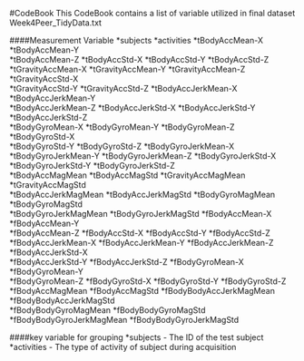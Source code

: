 #CodeBook 
This CodeBook contains a list of variable utilized in final dataset Week4Peer_TidyData.txt

####Measurement Variable
*subjects
*activities
*tBodyAccMean-X
*tBodyAccMean-Y          
*tBodyAccMean-Z
*tBodyAccStd-X
*tBodyAccStd-Y
*tBodyAccStd-Z           
*tGravityAccMean-X
*tGravityAccMean-Y
*tGravityAccMean-Z
*tGravityAccStd-X        
*tGravityAccStd-Y
*tGravityAccStd-Z
*tBodyAccJerkMean-X
*tBodyAccJerkMean-Y      
*tBodyAccJerkMean-Z
*tBodyAccJerkStd-X
*tBodyAccJerkStd-Y
*tBodyAccJerkStd-Z       
*tBodyGyroMean-X
*tBodyGyroMean-Y
*tBodyGyroMean-Z
*tBodyGyroStd-X          
*tBodyGyroStd-Y
*tBodyGyroStd-Z
*tBodyGyroJerkMean-X
*tBodyGyroJerkMean-Y
*tBodyGyroJerkMean-Z
*tBodyGyroJerkStd-X
*tBodyGyroJerkStd-Y
*tBodyGyroJerkStd-Z      
*tBodyAccMagMean
*tBodyAccMagStd
*tGravityAccMagMean
*tGravityAccMagStd       
*tBodyAccJerkMagMean
*tBodyAccJerkMagStd
*tBodyGyroMagMean
*tBodyGyroMagStd         
*tBodyGyroJerkMagMean
*tBodyGyroJerkMagStd
*fBodyAccMean-X
*fBodyAccMean-Y          
*fBodyAccMean-Z
*fBodyAccStd-X
*fBodyAccStd-Y
*fBodyAccStd-Z           
*fBodyAccJerkMean-X
*fBodyAccJerkMean-Y
*fBodyAccJerkMean-Z
*fBodyAccJerkStd-X       
*fBodyAccJerkStd-Y
*fBodyAccJerkStd-Z
*fBodyGyroMean-X
*fBodyGyroMean-Y         
*fBodyGyroMean-Z
*fBodyGyroStd-X 
*fBodyGyroStd-Y
*fBodyGyroStd-Z          
*fBodyAccMagMean
*fBodyAccMagStd
*fBodyBodyAccJerkMagMean
*fBodyBodyAccJerkMagStd  
*fBodyBodyGyroMagMean
*fBodyBodyGyroMagStd
*fBodyBodyGyroJerkMagMean
*fBodyBodyGyroJerkMagStd 

####key variable for grouping
*subjects - The ID of the test subject
*activities - The type of activity of subject during acquisition

